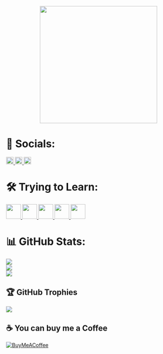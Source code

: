 <div align="center">
  <a href="https://github.com/Lightre">
    <img height="320" src="https://i.imgur.com/dw6CTHB.png" />
  </a>
</div>

# 📌 Socials:
<!-- [![YouTube](https://img.shields.io/badge/YouTube-%23FF0000.svg?logo=YouTube&logoColor=white)](https://youtube.com/@lightre_7) [![Discord](https://img.shields.io/badge/Discord-%237289DA.svg?logo=discord&logoColor=white)](https://discord.gg/lightre) [![X](https://img.shields.io/badge/X-black.svg?logo=X&logoColor=white)](https://x.com/7Lightre) -->

<div align="left">
  <a href="https://youtube.com/@lightre_7" target="_blank">
    <img height="20" src="https://img.shields.io/badge/YouTube-%23FF0000.svg?logo=YouTube&logoColor=white" />
  </a> <!-- YouTube -->
  <a href="https://discord.gg/lightre" target="_blank">
    <img height="20" src="https://img.shields.io/badge/Discord-%237289DA.svg?logo=discord&logoColor=white" />
  </a> <!-- Discord -->
  <a href="https://x.com/lightre_" target="_blank">
    <img height="20" src="https://img.shields.io/badge/X-black.svg?logo=X&logoColor=white" />
  </a> <!-- Twitter -->
</div>


# 🛠 Trying to Learn:

<div align="left">
  <a href="https://www.cplusplus.com">
    <img height="40" src="https://i.imgur.com/6EEf7PM.png" /> </a> <!-- C++ -->
  <a href="https://www.javascript.com">
    <img height="40" src="https://i.imgur.com/fqJyO4d.png" /> </a> <!-- JS -->
  <a href="https://i.imgur.com/VUNVNXw.png">
    <img height="40" src="https://i.imgur.com/VUNVNXw.png" /> </a> <!-- HTML5 -->
  <a href="https://i.imgur.com/rLWKJPo.png">
    <img height="40" src="https://i.imgur.com/rLWKJPo.png" /> </a> <!-- CSS3 -->
  <a href="https://www.lua.org">
    <img height="40" src="https://i.imgur.com/2aQnqmO.png" /> </a> <!-- LUA -->
</div>

# 📊 GitHub Stats:

![](https://github-readme-stats.vercel.app/api?username=Lightre&theme=dark&hide_border=false&include_all_commits=true&count_private=true)<br/>
![](https://github-readme-streak-stats.herokuapp.com/?user=Lightre&theme=dark&hide_border=false)<br/>
![](https://github-readme-stats.vercel.app/api/top-langs/?username=Lightre&theme=dark&hide_border=false&include_all_commits=true&count_private=true&layout=compact)

## 🏆 GitHub Trophies

![](https://github-profile-trophy.vercel.app/?username=Lightre&theme=onedark&no-frame=false&no-bg=true&margin-w=4)

## ☕ You can buy me a Coffee

[![BuyMeACoffee](https://img.shields.io/badge/Buy%20Me%20a%20Coffee-ffdd00?style=for-the-badge&logo=buy-me-a-coffee&logoColor=black)](https://buymeacoffee.com/lightre)

<!-- 95% were created with GPRM ( https://gprm.itsvg.in ) -->
